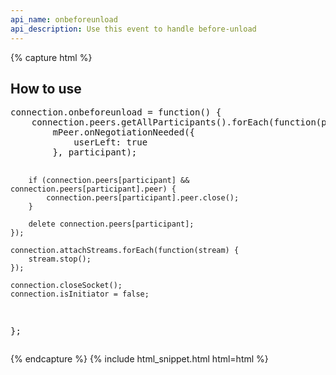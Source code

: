 ```yaml
---
api_name: onbeforeunload
api_description: Use this event to handle before-unload
---
```


{% capture html %}

<section>
    <h2>How to use</h2>
    <pre>
connection.onbeforeunload = function() {
    connection.peers.getAllParticipants().forEach(function(participant) {
        mPeer.onNegotiationNeeded({
            userLeft: true
        }, participant);

        if (connection.peers[participant] && connection.peers[participant].peer) {
            connection.peers[participant].peer.close();
        }

        delete connection.peers[participant];
    });

    connection.attachStreams.forEach(function(stream) {
        stream.stop();
    });

    connection.closeSocket();
    connection.isInitiator = false;
};
</pre>
</section>

{% endcapture %}
{% include html_snippet.html html=html %}

